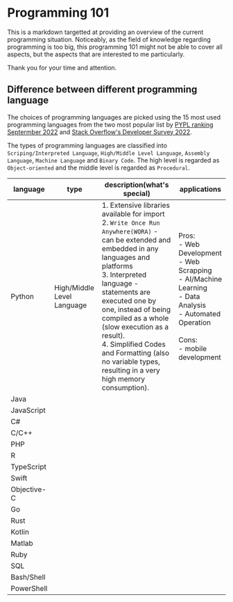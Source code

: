 # Programming 101

This is a markdown targetted at providing an overview of the current programming situation. Noticeably, as the field of knowledge regarding programming is too big, this programming 101 might not be able to cover all aspects, but the aspects that are interested to me particularly.

Thank you for your time and attention.

## Difference between different programming language

The choices of programming languages are picked using the 15 most used programming languages from the two most popular list by [PYPL ranking Septermber 2022](https://pypl.github.io/PYPL.html) and [Stack Overflow's Developer Survey 2022](https://survey.stackoverflow.co/2022/#technology-most-popular-technologies).

The types of programming languages are classified into `Scriping/Interpreted Language`, `High/Middle Level Language`, `Assembly Language`, `Machine Language` and `Binary Code`. The high level is regarded as `Object-oriented` and the middle level is regarded as `Procedural`.

|language|type|description(what's special)| applications|
|---|---|---|---|
|Python|High/Middle Level Language|1. Extensive libraries available for import<br>2. `Write Once Run Anywhere(WORA)` - can be extended and embedded in any languages and platforms<br>3. Interpreted language - statements are executed one by one, instead of being compiled as a whole (slow execution as a result).<br>4. Simplified Codes and Formatting (also no variable types, resulting in a very high memory consumption).|Pros: <br>- Web Development<br>- Web Scrapping<br>- AI/Machine Learning<br>- Data Analysis<br>- Automated Operation<br><br>Cons: <br>- mobile development|
|Java|
|JavaScript
|C#
|C/C++
|PHP
|R
|TypeScript
|Swift
|Objective-C
|Go
|Rust
|Kotlin
|Matlab
|Ruby
|SQL
|Bash/Shell
|PowerShell
